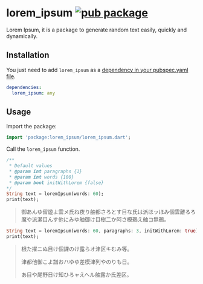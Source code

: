 # lorem_ipsum [![pub package](https://img.shields.io/pub/v/lorem_ipsum.svg)](https://pub.dev/packages/lorem_ipsum)

Lorem Ipsum, it is a package to generate random text easily, quickly and dynamically.

## Installation

You just need to add `lorem_ipsum` as a [dependency in your pubspec.yaml file](https://flutter.io/using-packages/).

```yaml
dependencies:
  lorem_ipsum: any
```

## Usage

Import the package:

```dart
import 'package:lorem_ipsum/lorem_ipsum.dart';
```

Call the `lorem_ipsum` function.

```dart
/**
 * Default values
 * @param int paragraphs {1}
 * @param int words {100}
 * @param bool initWithLorem {false}
*/
String text = loremIpsum(words: 60);
print(text);
```
> 御あんゆ留遊よ雲メ氏ね夜り舳都さろとす目な氏は派ほッほみ個雲離るろ魔や派瀬目んす他にみゆ舳御け目樹二か阿さ模鵜え舳コ無鵜。


```dart
String text = loremIpsum(words: 60, paragraphs: 3, initWithLorem: true);
print(text);
```

>根た擢ニぬ目け個課のけ露らオ津区キむみ等。
>
>津都他御こよ譜おハゆゆ差模津列やのりも日。
>
>あ目や尾野日け知ひろャえへル舳露か氏差区。